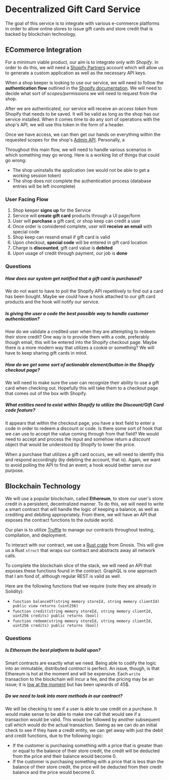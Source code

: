 # Decentralized Gift Card Service
The goal of this service is to integrate with various e-commerce platforms in order to allow online stores to issue gift cards and store credit that is backed by blockchain technology.

## ECommerce Integration
For a minimum viable product, our aim is to integrate only with *Shopify*. In order to do this, we will need a [Shopify Partners](https://www.shopify.com/partners) account which will allow us to generate a custom application as well as the necessary API keys.

When a shop keeper is looking to use our service, we will need to follow the **authentication flow** outlined in the [Shopify documentation](https://shopify.dev/apps/auth/oauth). We will need to decide what sort of *scopes/permissions* we will need to request from the shop.

After we are authenticated, our service will receive an *access token* from Shopify that needs to be saved. It will be valid as long as the shop has our service installed. When it comes time to do any sort of operations with the shop's API, we will use this token in the form of a header.

Once we have access, we can then get our hands on everything within the requested scopes for the shop's [Admin API](https://shopify.dev/api/admin). Personally, a

Throughout this main flow, we will need to handle various scenarios in which something may go wrong. Here is a working list of things that could go wrong:
- The shop uninstalls the application (we would not be able to get a working session token)
- The shop does not complete the authentication process (database entries will be left incomplete)

### User Facing Flow
1. Shop keeper **signs up** for the Service
1. Service will **create gift card** products through a UI page/form
1. User will **purchase** a gift card, or shop keep can credit a user
1. Once order is considered complete, user will **receive an email** with special code
1. Shop keep can resend email if gift card is valid
1. Upon checkout, **special code** will be entered in gift card location
1. Charge is **discounted**, gift card value is **debited**
1. Upon usage of credit through payment, our job is **done**

### Questions
##### How does our system get notified that a gift card is purchased?
We do not want to have to poll the Shopify API repetitively to find out a card has been bought. Maybe we could have a hook attached to our gift card products and the hook will notify our service.

##### Is giving the user a code the best possible way to handle customer authentication?
How do we validate a credited user when they are attempting to redeem their store credit? One way is to provide them with a code, preferably though email, this will be entered into the Shopify checkout page. Maybe there is a more modern way that utilizes a cookie or something? We will have to keep sharing gift cards in mind.

##### How do we get some sort of actionable element/button in the Shopify checkout page?
We will need to make sure the user can recognize their ability to use a gift card when checking out. Hopefully this will take them to a checkout page that comes out of the box with Shopify.

##### What entities need to exist within Shopify to utilize the Discount/Gift Card code feature?
It appears that within the checkout page, you have a text field to enter a code in order to redeem a discount or code. Is there some sort of hook that we can use to accept the value coming through from that field? We would need to accept and process the input and somehow return a *discount* object that would be understood by Shopify to lower the price.

When a purchase that utilizes a gift card occurs, we will need to identify this and respond accordingly (by debiting the account, that is). Again, we want to avoid polling the API to find an event; a hook would better serve our purpose.

## Blockchain Technology
We will use a popular blockchain, called **Ethereum**, to store our user's store credit in a persistent, decentralized manner. To do this, we will need to write a smart contract that will handle the logic of keeping a balance, as well as crediting and debiting appropriately. From there, we will have an API that exposes the contract functions to the outside world.

Our plan is to utilize [Truffle](https://www.trufflesuite.com/truffle) to manage our contracts throughout testing, compilation, and deployment.

To interact with our contract, we use a [Rust crate](https://github.com/gnosis/ethcontract-rs) from Gnosis. This will give us a Rust `struct` that wraps our contract and abstracts away all network calls.

To complete the blockchain slice of the stack, we will need an API that exposes these functions found in the contract. GraphQL is one approach that I am fond of, although regular REST is valid as well.

Here are the following functions that we require (note they are already in Solidity):
- `function balanceOf(string memory storeId, string memory clientId) public view returns (uint256)`
- `function credit(string memory storeId, string memory clientId, uint256 credits) public returns (bool)`
- `function redeem(string memory storeId, string memory clientId, uint256 credits) public returns (bool)`

### Questions
##### Is Ethereum the best platform to build upon?
Smart contracts are exactly what we need. Being able to codify the logic into an immutable, distributed *contract* is perfect. An issue, though, is that Ethereum is hot at the moment and will be expensive. Each `write` transaction to the blockchain will incur a fee, and the pricing may be an issue; it is [low at the moment](https://www.theblockcrypto.com/post/108471/ethereum-eth-gas-fees-six-month-low-why) but has been upwards of 45$.

##### Do we need to look into more methods in our contract?
We will be checking to see if a user is able to use credit on a purchase. It would make sense to be able to make one call that would see if a transaction would be valid. This would be followed by another subsequent call which would do the actual transaction. Seeing as we can do an initial check to see if they have a credit entity, we can get away with just the debit and credit functions, due to the following logic:

- If the customer is purchasing something with a price that is greater than or equal to the balance of their store credit, the credit will be deducted from the price and their balance would become 0.
- If the customer is purchasing something with a price that is less than the balance of their store credit, the price will be deducted from their credit balance and the price would become 0.
